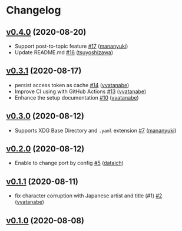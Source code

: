 # Changelog

## [v0.4.0](https://github.com/typetalk-gadget/nowplaying-on-typetalk/compare/v0.3.1...v0.4.0) (2020-08-20)

* Support post-to-topic feature [#17](https://github.com/typetalk-gadget/nowplaying-on-typetalk/pull/17) ([mananyuki](https://github.com/mananyuki))
* Update README.md [#16](https://github.com/typetalk-gadget/nowplaying-on-typetalk/pull/16) ([tsuyoshizawa](https://github.com/tsuyoshizawa))

## [v0.3.1](https://github.com/typetalk-gadget/nowplaying-on-typetalk/compare/v0.3.0...v0.3.1) (2020-08-17)

* persist access token as cache [#14](https://github.com/typetalk-gadget/nowplaying-on-typetalk/pull/14) ([vvatanabe](https://github.com/vvatanabe))
* Improve CI using with GitHub Actions [#13](https://github.com/typetalk-gadget/nowplaying-on-typetalk/pull/13) ([vvatanabe](https://github.com/vvatanabe))
* Enhance the setup documentation [#10](https://github.com/typetalk-gadget/nowplaying-on-typetalk/pull/10) ([vvatanabe](https://github.com/vvatanabe))

## [v0.3.0](https://github.com/typetalk-gadget/nowplaying-on-typetalk/compare/v0.2.0...v0.3.0) (2020-08-12)

* Supports XDG Base Directory and `.yaml` extension [#7](https://github.com/typetalk-gadget/nowplaying-on-typetalk/pull/7) ([mananyuki](https://github.com/mananyuki))

## [v0.2.0](https://github.com/typetalk-gadget/nowplaying-on-typetalk/compare/v0.1.1...v0.2.0) (2020-08-12)

* Enable to change port by config [#5](https://github.com/typetalk-gadget/nowplaying-on-typetalk/pull/5) ([dataich](https://github.com/dataich))

## [v0.1.1](https://github.com/typetalk-gadget/nowplaying-on-typetalk/compare/v0.1.0...v0.1.1) (2020-08-11)

* fix character corruption with Japanese artist and title (#1) [#2](https://github.com/typetalk-gadget/nowplaying-on-typetalk/pull/2) ([vvatanabe](https://github.com/vvatanabe))

## [v0.1.0](https://github.com/typetalk-gadget/nowplaying-on-typetalk/compare/dcd7ca79872b...v0.1.0) (2020-08-08)


